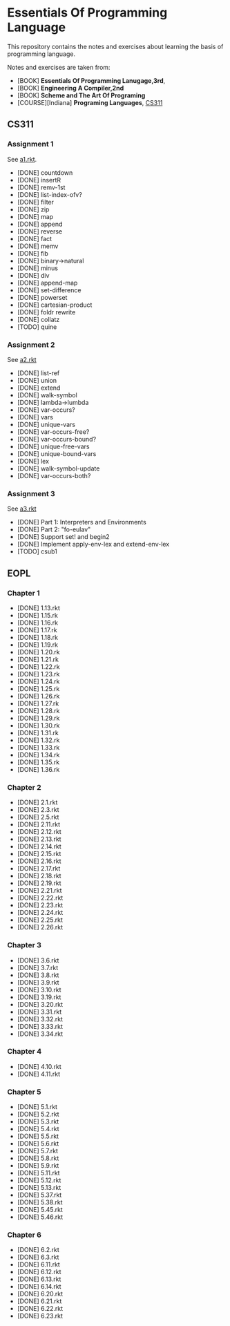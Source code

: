# Essentials Of Programming Language
This repository contains the notes and exercises about learning the basis of programming language.

Notes and exercises are taken from:

* [BOOK] __Essentials Of Programming Lanugage,3rd__,
* [BOOK] __Engineering A Compiler,2nd__
* [BOOK] __Scheme and The Art Of Programing__
* [COURSE][Indiana] __Programing Languages__, [CS311](https://cgi.sice.indiana.edu/~c311/doku.php?id=home)

## CS311

### Assignment 1
See [a1.rkt](https://github.com/alanzplus/EOPL/blob/master/%5BCourse%5D%5BIndiana%5D%20Programing%20Language/a1-Recursion%20and%20Higher-Order%20Functional%20Abstractions/a1.rkt).

* [DONE] countdown
* [DONE] insertR
* [DONE] remv-1st
* [DONE] list-index-ofv?
* [DONE] filter
* [DONE] zip
* [DONE] map
* [DONE] append
* [DONE] reverse
* [DONE] fact
* [DONE] memv
* [DONE] fib
* [DONE] binary->natural
* [DONE] minus
* [DONE] div
* [DONE] append-map
* [DONE] set-difference
* [DONE] powerset
* [DONE] cartesian-product
* [DONE] foldr rewrite
* [DONE] collatz
* [TODO] quine

### Assignment 2
See [a2.rkt](https://github.com/alanzplus/EOPL/blob/master/%5BCourse%5D%5BIndiana%5D%20Programing%20Language/a2-Free%2C%20Bound%2C%20and%20Lexical%20Address/a2.rkt)

* [DONE] list-ref
* [DONE] union
* [DONE] extend
* [DONE] walk-symbol
* [DONE] lambda->lumbda
* [DONE] var-occurs?
* [DONE] vars
* [DONE] unique-vars
* [DONE] var-occurs-free?
* [DONE] var-occurs-bound?
* [DONE] unique-free-vars
* [DONE] unique-bound-vars
* [DONE] lex
* [DONE] walk-symbol-update
* [DONE] var-occurs-both?

### Assignment 3
See [a3.rkt](https://github.com/alanzplus/EOPL/blob/master/%5BCourse%5D%5BIndiana%5D%20Programing%20Language/a3-Environments%20and%20Interpreters/a3.rkt)

* [DONE] Part 1: Interpreters and Environments
* [DONE] Part 2: "fo-eulav"
* [DONE] Support set! and begin2
* [DONE] Implement apply-env-lex and extend-env-lex
* [TODO] csub1

## EOPL

### Chapter 1

* [DONE] 1.13.rkt
* [DONE] 1.15.rk
* [DONE] 1.16.rk
* [DONE] 1.17.rk
* [DONE] 1.18.rk
* [DONE] 1.19.rk
* [DONE] 1.20.rk
* [DONE] 1.21.rk
* [DONE] 1.22.rk
* [DONE] 1.23.rk
* [DONE] 1.24.rk
* [DONE] 1.25.rk
* [DONE] 1.26.rk
* [DONE] 1.27.rk
* [DONE] 1.28.rk
* [DONE] 1.29.rk
* [DONE] 1.30.rk
* [DONE] 1.31.rk
* [DONE] 1.32.rk
* [DONE] 1.33.rk
* [DONE] 1.34.rk
* [DONE] 1.35.rk
* [DONE] 1.36.rk

### Chapter 2

* [DONE] 2.1.rkt
* [DONE] 2.3.rkt
* [DONE] 2.5.rkt
* [DONE] 2.11.rkt
* [DONE] 2.12.rkt
* [DONE] 2.13.rkt
* [DONE] 2.14.rkt
* [DONE] 2.15.rkt
* [DONE] 2.16.rkt
* [DONE] 2.17.rkt
* [DONE] 2.18.rkt
* [DONE] 2.19.rkt
* [DONE] 2.21.rkt
* [DONE] 2.22.rkt
* [DONE] 2.23.rkt
* [DONE] 2.24.rkt
* [DONE] 2.25.rkt
* [DONE] 2.26.rkt

### Chapter 3

* [DONE] 3.6.rkt
* [DONE] 3.7.rkt
* [DONE] 3.8.rkt
* [DONE] 3.9.rkt
* [DONE] 3.10.rkt
* [DONE] 3.19.rkt
* [DONE] 3.20.rkt
* [DONE] 3.31.rkt
* [DONE] 3.32.rkt
* [DONE] 3.33.rkt
* [DONE] 3.34.rkt

### Chapter 4

* [DONE] 4.10.rkt
* [DONE] 4.11.rkt

### Chapter 5

* [DONE] 5.1.rkt
* [DONE] 5.2.rkt
* [DONE] 5.3.rkt
* [DONE] 5.4.rkt
* [DONE] 5.5.rkt
* [DONE] 5.6.rkt
* [DONE] 5.7.rkt
* [DONE] 5.8.rkt
* [DONE] 5.9.rkt
* [DONE] 5.11.rkt
* [DONE] 5.12.rkt
* [DONE] 5.13.rkt
* [DONE] 5.37.rkt
* [DONE] 5.38.rkt
* [DONE] 5.45.rkt
* [DONE] 5.46.rkt

### Chapter 6

* [DONE] 6.2.rkt
* [DONE] 6.3.rkt
* [DONE] 6.11.rkt
* [DONE] 6.12.rkt
* [DONE] 6.13.rkt
* [DONE] 6.14.rkt
* [DONE] 6.20.rkt
* [DONE] 6.21.rkt
* [DONE] 6.22.rkt
* [DONE] 6.23.rkt
